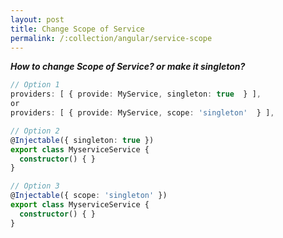 ```yaml
---
layout: post
title: Change Scope of Service
permalink: /:collection/angular/service-scope
---
```


***How to change Scope of Service? or make it singleton?***

```ts
// Option 1
providers: [ { provide: MyService, singleton: true  } ],
or
providers: [ { provide: MyService, scope: 'singleton'  } ],
```
```ts
// Option 2
@Injectable({ singleton: true })
export class MyserviceService {
  constructor() { }
}
```
```ts
// Option 3
@Injectable({ scope: 'singleton' })
export class MyserviceService {
  constructor() { }
}
```
